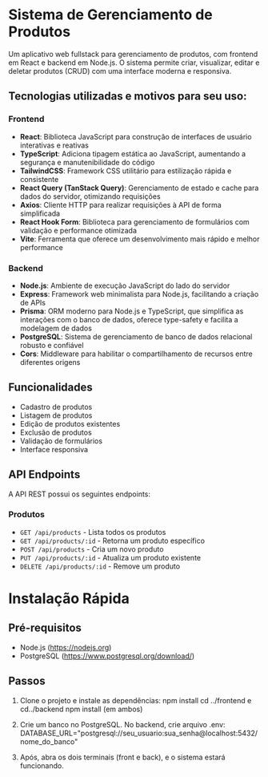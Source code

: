 # Sistema de Gerenciamento de Produtos

Um aplicativo web fullstack para gerenciamento de produtos, com frontend em React e backend em Node.js. O sistema permite criar, visualizar, editar e deletar produtos (CRUD) com uma interface moderna e responsiva.

## Tecnologias utilizadas e motivos para seu uso:

### Frontend
- **React**: Biblioteca JavaScript para construção de interfaces de usuário interativas e reativas
- **TypeScript**: Adiciona tipagem estática ao JavaScript, aumentando a segurança e manutenibilidade do código
- **TailwindCSS**: Framework CSS utilitário para estilização rápida e consistente
- **React Query (TanStack Query)**: Gerenciamento de estado e cache para dados do servidor, otimizando requisições
- **Axios**: Cliente HTTP para realizar requisições à API de forma simplificada
- **React Hook Form**: Biblioteca para gerenciamento de formulários com validação e performance otimizada
- **Vite**: Ferramenta que oferece um desenvolvimento mais rápido e melhor performance

### Backend
- **Node.js**: Ambiente de execução JavaScript do lado do servidor
- **Express**: Framework web minimalista para Node.js, facilitando a criação de APIs
- **Prisma**: ORM moderno para Node.js e TypeScript, que simplifica as interações com o banco de dados, oferece type-safety e facilita a modelagem de dados
- **PostgreSQL**: Sistema de gerenciamento de banco de dados relacional robusto e confiável
- **Cors**: Middleware para habilitar o compartilhamento de recursos entre diferentes origens

## Funcionalidades
- Cadastro de produtos
- Listagem de produtos
- Edição de produtos existentes
- Exclusão de produtos
- Validação de formulários
- Interface responsiva


## API Endpoints

A API REST possui os seguintes endpoints:

### Produtos
- `GET /api/products` - Lista todos os produtos
- `GET /api/products/:id` - Retorna um produto específico
- `POST /api/products` - Cria um novo produto
- `PUT /api/products/:id` - Atualiza um produto existente
- `DELETE /api/products/:id` - Remove um produto


# Instalação Rápida

## Pré-requisitos
- Node.js (https://nodejs.org)
- PostgreSQL (https://www.postgresql.org/download/)

## Passos

1. Clone o projeto e instale as dependências:
npm install
cd ../frontend e cd../backend
npm install (em ambos)

2. Crie um banco no PostgreSQL. No backend, crie arquivo .env:
DATABASE_URL="postgresql://seu_usuario:sua_senha@localhost:5432/nome_do_banco"

3. Após, abra os dois terminais (front e back), e o sistema estará funcionando.

